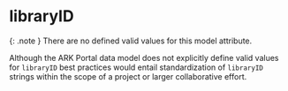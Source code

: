 # libraryID

{: .note }
There are no defined valid values for this model attribute.

Although the ARK Portal data model does not explicitly define valid values for `libraryID` best practices would entail standardization of `libraryID` strings within the scope of a project or larger collaborative effort.
